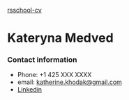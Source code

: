 [rsschool-cv](https://github.com/KateKatherine/rsschool-cv)
# **Kateryna Medved**
### **Contact information**
* Phone: +1 425 XXX XXXX
* email: katherine.khodak@gmail.com
* [Linkedin](https://www.linkedin.com/in/kateryna-medved-172027268/)

